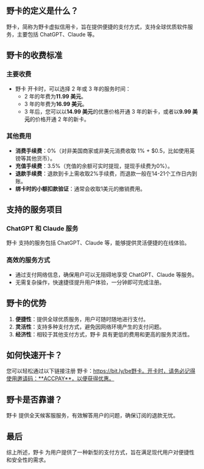 ## 野卡的定义是什么？

野卡，简称为野卡虚拟信用卡，旨在提供便捷的支付方式，支持全球优质软件服务，主要包括 ChatGPT、Claude 等。

## 野卡的收费标准

### 主要收费

- 野卡 开卡时，可以选择 2 年或 3 年的服务时间：
  - 2 年的年费为**11.99 美元**。
  - 3 年的年费为**16.99 美元**。
  - 3 年后，您可以以**14.99 美元**的优惠价格开通 3 年的新卡，或者以**9.99 美元**的价格开通 2 年的新卡。

### 其他费用

- **消费手续费**：0%（对非美国商家或非美元消费收取 1% + $0.5，比如使用英镑等其他货币）。
- **充值手续费**：3.5%（充值的余额可实时提现，提现手续费为0%）。
- **退款手续费**：退款到卡上需收取2%手续费，而退款一般在14-21个工作日内到账。
- **绑卡时的小额扣款验证**：通常会收取1美元的撤销费用。

## 支持的服务项目

### ChatGPT 和 Claude 服务

野卡 支持的服务包括 ChatGPT、Claude 等，能够提供灵活便捷的在线体验。

### 高效的服务方式

- 通过支付网络信息，确保用户可以无阻碍地享受 ChatGPT、Claude 等服务。
- 无需复杂操作，快速捷径提升用户体验，一分钟即可完成注册。

## 野卡的优势

1. **便捷性**：提供全球优质服务，用户可随时随地进行支付。
2. **灵活性**：支持多种支付方式，避免因网络环境产生的支付问题。
3. **经济性**：相较于其他支付方式，野卡 具有更低的费用和更高的服务灵活性。

## 如何快速开卡？

您可以轻松通过以下链接注册 野卡：https://bit.ly/be野卡。开卡时，请务必记得使用邀请码：**ACCPAY**，以便获得优惠。

## 野卡是否靠谱？

野卡 提供全天候客服服务，有效解答用户的问题，确保订阅的退款无忧。

## 最后

综上所述，野卡 为用户提供了一种新型的支付方式，旨在满足现代用户对便捷性和安全性的需求。